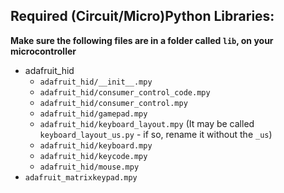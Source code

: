 ## Required (Circuit/Micro)Python Libraries:
**Make sure the following files are in a folder called `lib`, on your microcontroller**
* adafruit_hid
    * `adafruit_hid/__init__.mpy`
    * `adafruit_hid/consumer_control_code.mpy`
    * `adafruit_hid/consumer_control.mpy`
    * `adafruit_hid/gamepad.mpy`
    * `adafruit_hid/keyboard_layout.mpy` (It may be called `keyboard_layout_us.py` - if so, rename it without the `_us`)
    * `adafruit_hid/keyboard.mpy`
    * `adafruit_hid/keycode.mpy`
    * `adafruit_hid/mouse.mpy`
* `adafruit_matrixkeypad.mpy`